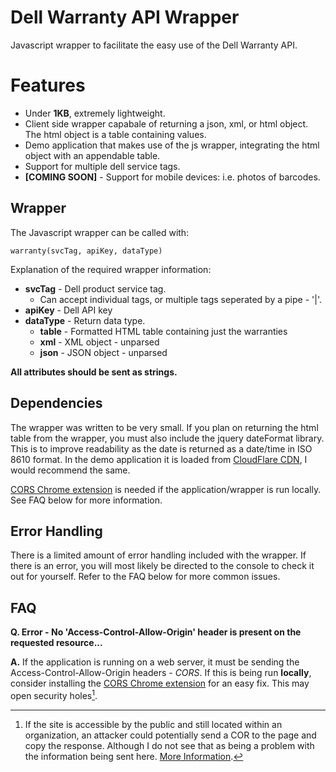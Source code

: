 # Dell Warranty API Wrapper

Javascript wrapper to facilitate the easy use of the Dell Warranty API.

Features
=========
* Under **1KB**, extremely lightweight.
* Client side wrapper capabale of returning a json, xml, or html object. The html object is a table containing values. 
* Demo application that makes use of the js wrapper, integrating the html object with an appendable table.
* Support for multiple dell service tags.
* **[COMING SOON]** - Support for mobile devices: i.e. photos of barcodes.

Wrapper
-------
The Javascript wrapper can be called with:

`warranty(svcTag, apiKey, dataType)`

Explanation of the required wrapper information:

* **svcTag** - Dell product service tag.
  * Can accept individual tags, or multiple tags seperated by a pipe - '|'.
* **apiKey** - Dell API key
* **dataType** - Return data type.
  * **table** - Formatted HTML table containing just the warranties
  * **xml** - XML object - unparsed
  * **json** - JSON object - unparsed

**All attributes should be sent as strings.** 

Dependencies
------------
The wrapper was written to be very small. If you plan on returning the html table from the wrapper, you must also include the jquery dateFormat library. This is to improve readability as the date is returned as a date/time in ISO 8610 format. In the demo application it is loaded from [CloudFlare CDN](https://cdnjs.cloudflare.com/ajax/libs/jquery-dateFormat/1.0/jquery.dateFormat.min.js), I would recommend the same. 

[CORS Chrome extension](http://goo.gl/oQNhwh) is needed if the application/wrapper is run locally. See FAQ below for more information.

Error Handling
---------------
There is a limited amount of error handling included with the wrapper. If there is an error, you will most likely be directed to the console to check it out for yourself. Refer to the FAQ below for more common issues.

FAQ
----
**Q. Error - No 'Access-Control-Allow-Origin' header is present on the requested resource...**

**A.** If the application is running on a web server, it must be sending the Access-Control-Allow-Origin headers - *CORS*. If this is being run **locally**, consider installing the [CORS Chrome extension](http://goo.gl/oQNhwh) for an easy fix. This may open security holes[^1].

[^1]: If the site is accessible by the public and still located within an organization, an attacker could potentially send a COR to the page and copy the response. Although I do not see that as being a problem with the information being sent here. [More Information](https://code.google.com/p/html5security/wiki/CrossOriginRequestSecurity#Potential_Security_Concerns_with_COR).

